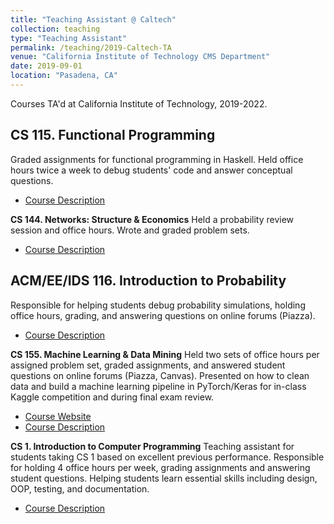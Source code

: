 ```yaml
---
title: "Teaching Assistant @ Caltech"
collection: teaching
type: "Teaching Assistant"
permalink: /teaching/2019-Caltech-TA
venue: "California Institute of Technology CMS Department"
date: 2019-09-01
location: "Pasadena, CA"
---
```


Courses TA'd at California Institute of Technology, 2019-2022.

CS 115. Functional Programming
---
Graded assignments for functional programming in Haskell. Held office hours twice a week to debug students' code and answer conceptual questions.

* [Course Description](https://www.cms.caltech.edu/academics/courses/cs-115)

**CS 144. Networks: Structure & Economics**
Held a probability review session and office hours. Wrote and graded problem sets.

* [Course Description](https://www.cms.caltech.edu/academics/courses/cmscseeids-144)

ACM/EE/IDS 116. Introduction to Probability
---
Responsible for helping students debug probability simulations, holding office hours, grading, and answering questions on online forums (Piazza).

* [Course Description](https://www.cms.caltech.edu/academics/courses/acmeeids-116)

**CS 155. Machine Learning & Data Mining**
Held two sets of office hours per assigned problem set, graded assignments, and answered student questions on online forums (Piazza, Canvas). Presented on how to clean data and build a machine learning pipeline in PyTorch/Keras for in-class Kaggle competition and during final exam review.

* [Course Website](http://www.yisongyue.com/courses/cs155/2020_winter/)
* [Course Description](https://www.cms.caltech.edu/academics/courses/cmscscnsee-155)

**CS 1. Introduction to Computer Programming**
Teaching assistant for students taking CS 1 based on excellent previous performance. Responsible for holding 4 office hours per week, grading assignments and answering student questions.
Helping students learn essential skills including design, OOP, testing, and documentation.

* [Course Description](https://www.cms.caltech.edu/academics/courses/cs-1)
